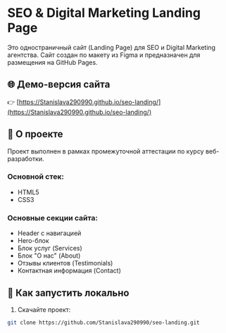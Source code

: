 # SEO & Digital Marketing Landing Page

Это одностраничный сайт (Landing Page) для SEO и Digital Marketing агентства. Сайт создан по макету из Figma и предназначен для размещения на GitHub Pages.

## 🌐 Демо-версия сайта

👉 [https://Stanislava290990.github.io/seo-landing/](https://Stanislava290990.github.io/seo-landing/)

## 📌 О проекте

Проект выполнен в рамках промежуточной аттестации по курсу веб-разработки.

### Основной стек:

- HTML5
- CSS3

### Основные секции сайта:

- Header с навигацией
- Hero-блок
- Блок услуг (Services)
- Блок "О нас" (About)
- Отзывы клиентов (Testimonials)
- Контактная информация (Contact)

## 🚀 Как запустить локально

1. Скачайте проект:

```bash
git clone https://github.com/Stanislava290990/seo-landing.git
